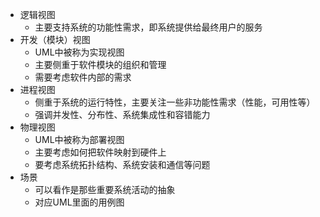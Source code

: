 * 逻辑视图
	* 主要支持系统的功能性需求，即系统提供给最终用户的服务
* 开发（模块）视图
	* UML中被称为实现视图
	* 主要侧重于软件模块的组织和管理
	* 需要考虑软件内部的需求
* 进程视图
	* 侧重于系统的运行特性，主要关注一些非功能性需求（性能，可用性等）
	* 强调并发性、分布性、系统集成性和容错能力
* 物理视图
	* UML中被称为部署视图
	* 主要考虑如何把软件映射到硬件上
	* 要考虑系统拓扑结构、系统安装和通信等问题
* 场景
	* 可以看作是那些重要系统活动的抽象
	* 对应UML里面的用例图